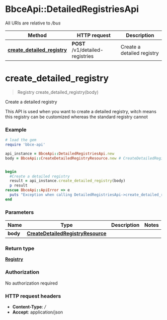 # BbceApi::DetailedRegistriesApi

All URIs are relative to */bus*

Method | HTTP request | Description
------------- | ------------- | -------------
[**create_detailed_registry**](DetailedRegistriesApi.md#create_detailed_registry) | **POST** /v1/detailed-registries | Create a detailed registry

# **create_detailed_registry**
> Registry create_detailed_registry(body)

Create a detailed registry

This API is used when you want to create a detailed registry, witch means this registry can be customized whereas the standard registry cannot

### Example
```ruby
# load the gem
require 'bbce-api'

api_instance = BbceApi::DetailedRegistriesApi.new
body = BbceApi::CreateDetailedRegistryResource.new # CreateDetailedRegistryResource | 


begin
  #Create a detailed registry
  result = api_instance.create_detailed_registry(body)
  p result
rescue BbceApi::ApiError => e
  puts "Exception when calling DetailedRegistriesApi->create_detailed_registry: #{e}"
end
```

### Parameters

Name | Type | Description  | Notes
------------- | ------------- | ------------- | -------------
 **body** | [**CreateDetailedRegistryResource**](CreateDetailedRegistryResource.md)|  | 

### Return type

[**Registry**](Registry.md)

### Authorization

No authorization required

### HTTP request headers

 - **Content-Type**: */*
 - **Accept**: application/json



